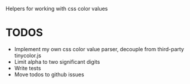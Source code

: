 Helpers for working with css color values

# TODOS

* Implement my own css color value parser, decouple from third-party tinycolor.js
* Limit alpha to two significant digits
* Write tests
* Move todos to github issues
